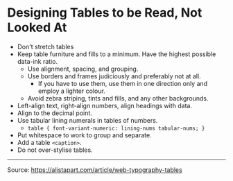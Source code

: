 # Designing Tables to be Read, Not Looked At

- Don't stretch tables
- Keep table furniture and fills to a minimum. Have the highest possible data-ink ratio.
	- Use alignment, spacing, and grouping.
	- Use borders and frames judiciously and preferably not at all.
		- If you have to use them, use them in one direction only and employ a lighter colour.
	- Avoid zebra striping, tints and fills, and any other backgrounds.
- Left-align text, right-align numbers, align headings with data.
- Align to the decimal point.
- Use tabular lining numerals in tables of numbers.
	- `table { font-variant-numeric: lining-nums tabular-nums; }`
- Put whitespace to work to group and separate.
- Add a table `<caption>`.
- Do not over-stylise tables.

---

Source: https://alistapart.com/article/web-typography-tables